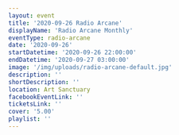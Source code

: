 ```yaml
---
layout: event
title: '2020-09-26 Radio Arcane'
displayName: 'Radio Arcane Monthly'
eventType: radio-arcane
date: '2020-09-26'
startDatetime: '2020-09-26 22:00:00'
endDatetime: '2020-09-27 03:00:00'
image: '/img/uploads/radio-arcane-default.jpg'
description: ''
shortDescription: ''
location: Art Sanctuary
facebookEventLink: ''
ticketsLink: ''
cover: '5.00'
playlist: ''
---
```

